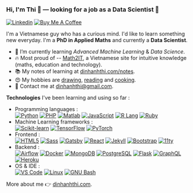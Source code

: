 ### Hi, I'm Thi 👋 — looking for a job as a Data Scientist  🔭

[![Linkedin](https://img.shields.io/badge/-LinkedIn-blue?style=flat&logo=Linkedin&logoColor=white&link=https://www.linkedin.com/in/dinhanhthi/)](https://www.linkedin.com/in/dinhanhthi/)
[![Buy Me A Coffee](https://img.shields.io/badge/-Buy%20Me%20A%20Coffee-FF4646?style=flat&logo=buy-me-a-coffee&logoColor=ffffff&link=https://ko-fi.com/dinhanhthi)](https://ko-fi.com/dinhanhthi)

I'm a Vietnamese guy who has a curious mind. I'd like to learn something new everyday. I'm a **PhD in Applied Maths** and currently a **Data Scientist**.

- 🌱 I’m currently learning *Advanced Machine Learning* & *Data Science*.
- 🔥 Most proud of -- [Math2IT](http://math2it.com/), a Vietnamese site for intuitive knowledge (maths, education and technology).
- 📚 My notes of learning at [dinhanhthi.com/notes](http://dinhanhthi.com/notes).
- 😍 My hobbies are [drawing](https://photos.app.goo.gl/9OVEkdTjmtRPg7vC3), [reading](https://www.goodreads.com/user/show/19630622-thi-dinh) and [cooking](https://goo.gl/photos/yQXdQws1LLS16x5v5).
- 💌 Contact me at [dinhanhthi@gmail.com](mailto:dinhanhthi@gmail.com).

**Technologies** I've been learning and using so far :

- Programming languages : <br />
    [![Python](http://img.shields.io/badge/-Python-3776AB?style=flat-square&logo=python&logoColor=fff7a1)](https://dinhanhthi.com/notes#python)
    [![PHP](http://img.shields.io/badge/-PHP-777BB4?style=flat-square&logo=php&logoColor=ffffff)](https://dinhanhthi.com/notes#web_development)
    [![Matlab](https://img.shields.io/badge/-Matlab-c41f1f?style=flat-square&logo=data:image/png;base64,iVBORw0KGgoAAAANSUhEUgAAABAAAAAQCAMAAAAoLQ9TAAAATlBMVEUAAAD////39/f5+fn6+vr39/f4+Pj5+fn6+vr6+vr6+vr4+Pj4+Pj4+Pj5+fn5+fn6+vr5+fn5+fn4+Pj5+fn5+fn5+fn5+fn5+fn5+fkezNlVAAAAGXRSTlMAECAuMEBKUGBkanBxdH+AkKCwwM/Q3+/wWOu02AAAAGNJREFUeNqUzcUVBEEIAFEYd7fKP9F9MNJ93X/CkT9Up0pMT8Y4zxqIR9p1Bao31Y0eYJFHeu0zRr09HEdR41orzHB1J24TUy7FxiMRl6+WXJnM0/vGc5uWx2x5rNyz33D5EQB5TgdL48bRoAAAAABJRU5ErkJggg==&logoColor=ffffff)](https://dinhanhthi.com/notes)
    [![JavaScript](https://img.shields.io/badge/-JavaScript-%23F7DF1E?style=flat-square&logo=javascript&logoColor=000)](https://dinhanhthi.com/notes#web_development)
    [![R Lang](https://img.shields.io/badge/-R%20Lang-276dc3?style=flat-square&logo=r&logoColor=ffffff)](https://dinhanhthi.com/notes#r)
    [![Ruby](http://img.shields.io/badge/-Ruby-CC342D?style=flat-square&logo=ruby&logoColor=ffe8e8)](https://dinhanhthi.com/notes#web_development)
- Machine Learning frameworks : <br />
    [![Scikit-learn](http://img.shields.io/badge/-Scikit%20Learn-F7931E?style=flat-square&logo=scikit-learn&logoColor=fff)](https://dinhanhthi.com/notes#machine_learning)
    [![TensorFlow](http://img.shields.io/badge/-TensorFlow-FF6F00?style=flat-square&logo=tensorflow&logoColor=fff)](https://dinhanhthi.com/tags#tensorflow)
    [![PyTorch](http://img.shields.io/badge/-PyTorch-EE4C2C?style=flat-square&logo=pytorch&logoColor=fff)](https://dinhanhthi.com/tags#pytorch)
- Frontend : <br />
    [![HTML5](http://img.shields.io/badge/-HTML5-E34F26?style=flat-square&logo=html5&logoColor=ffffff)](https://dinhanhthi.com/notes#web_development)
    [![Sass](https://img.shields.io/badge/-SASS-%23CC6699?style=flat-square&logo=sass&logoColor=ffffff)](https://dinhanhthi.com/notes#web_development)
    [![Gatsby](https://img.shields.io/badge/-Gabtsy-663399?style=flat-square&logo=Gatsby&logoColor=ffffff)](https://dinhanhthi.com/tags#gatsbyjs)
    [![React](https://img.shields.io/badge/-React-0088cc?style=flat-square&logo=react&logoColor=fff)](https://dinhanhthi.com/tags#react)
    [![Jekyll](http://img.shields.io/badge/-Jekyll-a83232?style=flat-square&logo=jekyll&logoColor=ffffff)](https://dinhanhthi.com/jekyll-tips)
    [![Bootstrap](http://img.shields.io/badge/-Bootstrap-563D7C?style=flat-square&logo=bootstrap&logoColor=ffffff)](https://dinhanhthi.com/notes#web_development)
    [![11ty](http://img.shields.io/badge/-11ty-000?style=flat-square&logo=eleventy&logoColor=ffffff)](https://dinhanhthi.com/11ty-nunjucks)
- Backend : <br />
    [![Airflow](https://img.shields.io/badge/-Airflow-007A88?style=flat-square&logo=apache-airflow&logoColor=ffffff)](https://dinhanhthi.com/airflow-k8s-101)
    [![Docker](https://img.shields.io/badge/-Docker-2496ed?style=flat-square&logo=docker&logoColor=ffffff)](https://dinhanhthi.com/tags#docker)
    [![MongoDB](https://img.shields.io/badge/-MongoDB-47A248?style=flat-square&logo=mongodb&logoColor=ffffff)](https://dinhanhthi.com/notes)
    [![PostgreSQL](https://img.shields.io/badge/-PostgreSQL-336791?style=flat-square&logo=postgresql)](https://dinhanhthi.com/notes)
    [![Flask](http://img.shields.io/badge/-Flask-000000?style=flat-square&logo=flask&logoColor=ffffff)](https://dinhanhthi.com/notes)
    [![GraphQL](https://img.shields.io/badge/-GraphQL-E10098?style=flat-square&logo=graphql&logoColor=ffffff)](https://dinhanhthi.com/notes)
    [![Heroku](https://img.shields.io/badge/-Heroku-430098?style=flat-square&logo=heroku&logoColor=ffffff)](https://dinhanhthi.com/notes)
- OS & IDE : <br />
    [![VS Code](http://img.shields.io/badge/-VS%20Code-007ACC?style=flat-square&logo=visual-studio-code&logoColor=ffffff)](https://dinhanhthi.com/visual-studio-code)
    [![Linux](http://img.shields.io/badge/-Linux-E95420?style=flat-square&logo=linux&logoColor=ffffff)](https://dinhanhthi.com/tags#linux)
    [![GNU Bash](http://img.shields.io/badge/-GNU%20Bash-000000?style=flat-square&logo=gnu-bash&logoColor=ffffff)](https://dinhanhthi.com/tags#bash)

More about me 👉 [dinhanhthi.com](https://dinhanhthi.com).